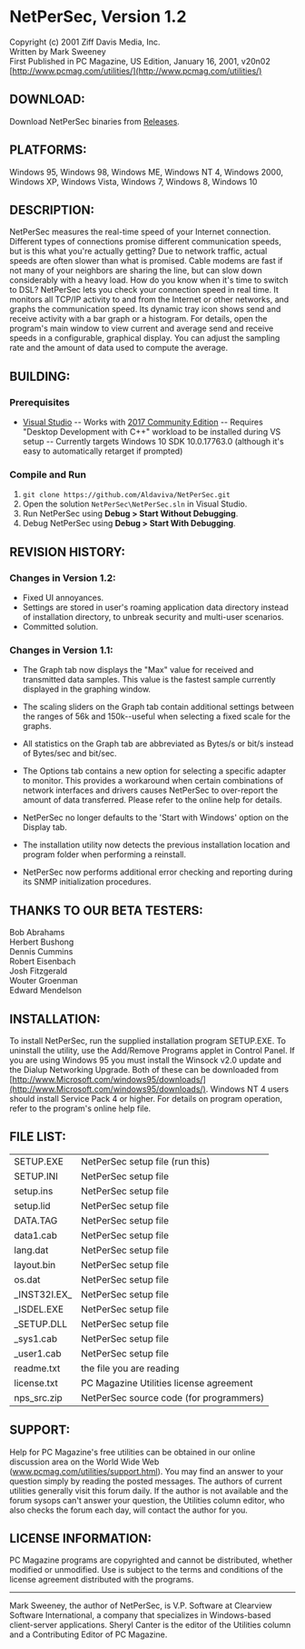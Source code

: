 
# NetPerSec, Version 1.2
Copyright (c) 2001 Ziff Davis Media, Inc.  
Written by Mark Sweeney  
First Published in PC Magazine, US Edition, January 16, 2001, v20n02  
[http://www.pcmag.com/utilities/](http://www.pcmag.com/utilities/)

## DOWNLOAD:
Download NetPerSec binaries from [Releases](releases).

## PLATFORMS:
Windows 95, Windows 98, Windows ME, Windows NT 4, Windows 2000, Windows XP, Windows Vista, Windows 7, Windows 8, Windows 10

## DESCRIPTION:
NetPerSec measures the real-time speed of your Internet connection. Different types of connections promise different communication speeds, but is this what you're actually getting? Due to network traffic, actual speeds are often slower than what is promised. Cable modems are fast if not many of your neighbors are sharing the line, but can slow down considerably with a heavy load. How do you know when it's time to switch to DSL? NetPerSec lets you check your connection speed in real time. It monitors all TCP/IP activity to and from the Internet or other networks, and graphs the communication speed. Its dynamic tray icon shows send and receive activity with a bar graph or a histogram. For details, open the program's main window to view current and average send and receive speeds in a configurable, graphical display. You can adjust the sampling rate and the amount of data used to compute the average.

## BUILDING:

### Prerequisites
- [Visual Studio](https://visualstudio.microsoft.com/vs/)
-- Works with [2017 Community Edition](https://visualstudio.microsoft.com/thank-you-downloading-visual-studio/?sku=Community&rel=15)
-- Requires "Desktop Development with C++" workload to be installed during VS setup
-- Currently targets Windows 10 SDK 10.0.17763.0 (although it's easy to automatically retarget if prompted)

### Compile and Run
1. `git clone https://github.com/Aldaviva/NetPerSec.git`
1. Open the solution `NetPerSec\NetPerSec.sln` in Visual Studio.
1. Run NetPerSec using **Debug > Start Without Debugging**.
1. Debug NetPerSec using **Debug > Start With Debugging**.

## REVISION HISTORY:

### Changes in Version 1.2:
- Fixed UI annoyances.
- Settings are stored in user's roaming application data directory instead of installation directory, to unbreak security and multi-user scenarios.
- Committed solution.

### Changes in Version 1.1:

- The Graph tab now displays the "Max" value for received and transmitted data samples. This value is the fastest sample currently displayed in the graphing window.

- The scaling sliders on the Graph tab contain additional settings between the ranges of 56k and 150k--useful when selecting a fixed scale for the graphs.

- All statistics on the Graph tab are abbreviated as Bytes/s or bit/s instead of Bytes/sec and bit/sec.

- The Options tab contains a new option for selecting a specific adapter to monitor. This provides a workaround when certain combinations of network interfaces and drivers causes NetPerSec to over-report the amount of data transferred. Please refer to the online help for details.

- NetPerSec no longer defaults to the 'Start with Windows' option on the Display tab.

- The installation utility now detects the previous installation location and program folder when performing a reinstall.

- NetPerSec now performs additional error checking and reporting during its SNMP initialization procedures.

## THANKS TO OUR BETA TESTERS:
Bob Abrahams  
Herbert Bushong  
Dennis Cummins  
Robert Eisenbach  
Josh Fitzgerald  
Wouter Groenman  
Edward Mendelson

## INSTALLATION:
To install NetPerSec, run the supplied installation program SETUP.EXE. To uninstall the utility, use the Add/Remove Programs applet in Control Panel. If you are using Windows 95 you must install the Winsock v2.0 update and the Dialup Networking Upgrade. Both of these can be downloaded from [http://www.Microsoft.com/windows95/downloads/](http://www.Microsoft.com/windows95/downloads/). Windows NT 4 users should install Service Pack 4 or higher. For details on program operation, refer to the program's online help file.

## FILE LIST:
<table><tbody>
<tr><td>SETUP.EXE</td><td>NetPerSec setup file (run this)</td></tr>
<tr><td>SETUP.INI</td><td>NetPerSec setup file</td></tr>
<tr><td>setup.ins</td><td>NetPerSec setup file</td></tr>
<tr><td>setup.lid</td><td>NetPerSec setup file</td></tr>
<tr><td>DATA.TAG</td><td>NetPerSec setup file</td></tr>
<tr><td>data1.cab</td><td>NetPerSec setup file</td></tr>
<tr><td>lang.dat</td><td>NetPerSec setup file</td></tr>
<tr><td>layout.bin</td><td>NetPerSec setup file</td></tr>
<tr><td>os.dat</td><td>NetPerSec setup file</td></tr>
<tr><td>_INST32I.EX_</td><td>NetPerSec setup file</td></tr>
<tr><td>_ISDEL.EXE</td><td>NetPerSec setup file</td></tr>
<tr><td>_SETUP.DLL</td><td>NetPerSec setup file</td></tr>
<tr><td>_sys1.cab</td><td>NetPerSec setup file</td></tr>
<tr><td>_user1.cab</td><td>NetPerSec setup file</td></tr>
<tr><td>readme.txt</td><td>the file you are reading</td></tr>
<tr><td>license.txt</td><td>PC Magazine Utilities license agreement</td></tr>
<tr><td>nps_src.zip</td><td>NetPerSec source code (for programmers)</td></tr>
</tbody></table>

## SUPPORT:
Help for PC Magazine's free utilities can be obtained in our online discussion area on the World Wide Web (www.pcmag.com/utilities/support.html). You may find an answer to your question simply by reading the posted messages. The authors of current utilities generally visit this forum daily. If the author is not available and the forum sysops can't answer your question, the Utilities column editor, who also checks the forum each day, will contact the author for you.

## LICENSE INFORMATION:
PC Magazine programs are copyrighted and cannot be distributed, whether modified or unmodified. Use is subject to the terms and conditions of the license agreement distributed with the programs.

----

Mark Sweeney, the author of NetPerSec, is V.P. Software at Clearview Software International, a company that specializes in Windows-based client-server applications. Sheryl Canter is the editor of the Utilities column and a Contributing Editor of PC Magazine.
